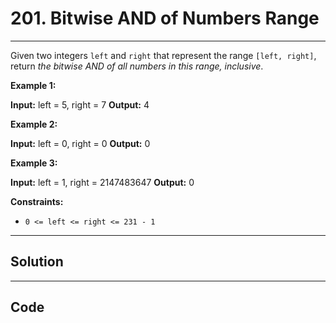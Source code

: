 # 201. Bitwise AND of Numbers Range

---

Given two integers `left` and `right` that represent the range `[left, right]`, return _the bitwise AND of all numbers in this range, inclusive_.

 

**Example 1:**


**Input:** left = 5, right = 7
**Output:** 4


**Example 2:**


**Input:** left = 0, right = 0
**Output:** 0


**Example 3:**


**Input:** left = 1, right = 2147483647
**Output:** 0


 

**Constraints:**

  * `0 <= left <= right <= 231 - 1`

---

## Solution



---

## Code
```python


```